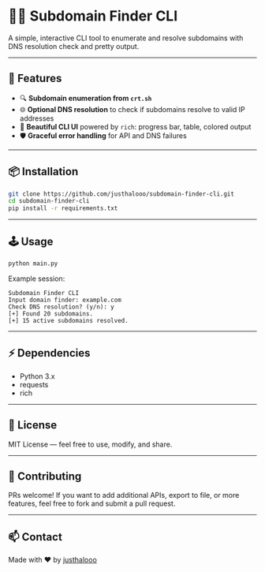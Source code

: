 # 🕵️‍♂️ Subdomain Finder CLI

A simple, interactive CLI tool to enumerate and resolve subdomains with DNS resolution check and pretty output.

---

## 🚀 Features
- 🔍 **Subdomain enumeration from `crt.sh`**
- 🌐 **Optional DNS resolution** to check if subdomains resolve to valid IP addresses
- 🎨 **Beautiful CLI UI** powered by `rich`: progress bar, table, colored output
- 🛡️ **Graceful error handling** for API and DNS failures

---

## 📦 Installation

```bash
git clone https://github.com/justhalooo/subdomain-finder-cli.git
cd subdomain-finder-cli
pip install -r requirements.txt
```

---

## 🕹️ Usage

```bash
python main.py
```

Example session:

```
Subdomain Finder CLI
Input domain finder: example.com
Check DNS resolution? (y/n): y
[+] Found 20 subdomains.
[+] 15 active subdomains resolved.
```

---

## ⚡ Dependencies
- Python 3.x
- requests
- rich

---

## 📝 License
MIT License — feel free to use, modify, and share.

---

## 🙌 Contributing
PRs welcome! If you want to add additional APIs, export to file, or more features, feel free to fork and submit a pull request.

---

## 📫 Contact
Made with ❤️ by [justhalooo](https://github.com/justhalooo)
